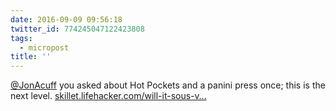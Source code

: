 ```yaml
---
date: 2016-09-09 09:56:18
twitter_id: 774245047122423808
tags:
  - micropost
title: ''
---
```


[@JonAcuff](https://twitter.com/JonAcuff) you asked about Hot Pockets and a panini press once; this is the next level. [skillet.lifehacker.com/will-it-sous-v…](http://skillet.lifehacker.com/will-it-sous-vide-you-picked-hot-pockets-1786400775)
